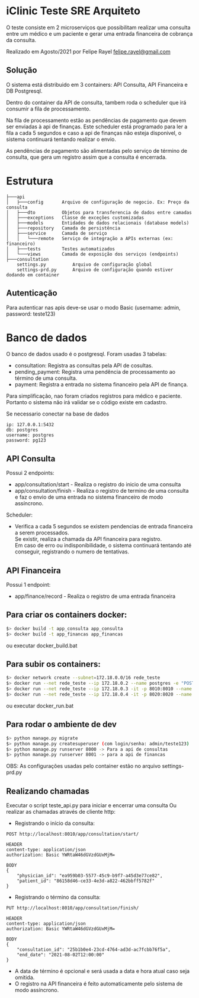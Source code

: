 # iClinic Teste SRE Arquiteto
O teste consiste em 2 microserviços que possibilitam realizar uma consulta entre um médico e um paciente e gerar uma entrada financeira de cobrança da consulta.  

Realizado em Agosto/2021 por Felipe Rayel <felipe.rayel@gmail.com>

## Solução
O sistema está distribuido em 3 containers: API Consulta, API Financeira e DB Postgresql.

Dentro do container da API de consulta, tambem roda o scheduler que irá consumir a fila de 
processamento.

Na fila de processamento estão as pendências de pagamento que devem ser enviadas à api de finanças. 
Este scheduler está programado para ler a fila a cada 5 segundos e caso a api de finanças não
esteja disponivel, o sistema continuará tentando realizar o envio.

As pendências de pagamento são alimentadas pelo serviço de término de consulta, que gera um registro
assim que a consulta é encerrada.


# Estrutura
```
├───api                
│   ├───config       Arquivo de configuração de negocio. Ex: Preço da consulta
│   ├───dto          Objetos para transferencia de dados entre camadas
│   ├───exceptions   Classe de exceções customizadas
│   ├───models       Entidades de dados relacionais (database models)
│   ├───repository   Camada de persistência
│   ├───service      Camada de serviço 
│   │   └───remote   Serviço de integração a APIs externas (ex: financeiro) 
│   ├───tests        Testes automatizados
│   └───views        Camada de exposição dos serviços (endpoints)
├───consultation         
    settings.py          Arquivo de configuração global
    settings-prd.py      Arquivo de configuração quando estiver dodando em container
```    

 
## Autenticação
Para autenticar nas apis deve-se usar o modo Basic (username: admin, password: teste123)  

# Banco de dados
O banco de dados usado é o postgresql. Foram usadas 3 tabelas:
- consultation: Registra as consultas pela API de cosultas.
- pending_payment: Registra uma pendência de processamento ao término de uma consulta.
- payment: Registra a entrada no sistema financeiro pela API de finança.

Para simplificação, nao foram criados registros para médico e paciente. Portanto o sistema não irá
validar se o código existe em cadastro.

Se necessario conectar na base de dados
```
ip: 127.0.0.1:5432
db: postgres
username: postgres
password: pg123
```  
 
## API Consulta
Possui 2 endpoints:  
- app/consultation/start - Realiza o registro do inicio de uma consulta  
- app/consultation/finish - Realiza o registro de termino de uma consulta e faz o envio de
uma entrada no sistema financeiro de modo assíncrono.     

Scheduler:  
* Verifica a cada 5 segundos se existem pendencias de entrada financeira a serem processados.  
Se existir, realiza a chamada da API financeira para registro.  
Em caso de erro ou indisponibilidade, o sistema continuará tentando até conseguir, registrando o numero de tentativas.  
	
## API Financeira	
Possui 1 endpoint:  
* app/finance/record - Realiza o registro de uma entrada financeira  

## Para criar os containers docker:
```bash
$> docker build -t app_consulta app_consulta
$> docker build -t app_financas app_financas
```
ou executar docker_build.bat  

## Para subir os containers:
```bash
$> docker network create --subnet=172.18.0.0/16 rede_teste  
$> docker run --net rede_teste --ip 172.18.0.2 --name postgres -e "POSTGRES_PASSWORD=pg123" -p 5432:5432 -d postgres  
$> docker run --net rede_teste --ip 172.18.0.3 -it -p 8010:8010 --name app_consulta -d app_consulta  
$> docker run --net rede_teste --ip 172.18.0.4 -it -p 8020:8020 --name app_financas -d app_financas 
```
ou executar docker_run.bat  

## Para rodar o ambiente de dev
```bash
$> python manage.py migrate
$> python manage.py createsuperuser (com login/senha: admin/teste123)
$> python manage.py runserver 8000 -> Para a api de consultas
$> python manage.py runserver 8001 -> para a api de financas
```
OBS: As configurações usadas pelo container estão no arquivo settings-prd.py 

## Realizando chamadas

Executar o script teste_api.py para iniciar e encerrar uma consulta
Ou realizar as chamadas através de cliente http:
    
* Registrando o início da consulta:
 
```
POST http://localhost:8010/app/consultation/start/

HEADER 
content-type: application/json
authorization: Basic YWRtaW46dGVzdGUxMjM=
    
BODY
{
    "physician_id": "ea959b03-5577-45c9-b9f7-a45d3e77ce82",
    "patient_id": "86158d46-ce33-4e3d-a822-462bbff5782f"
}
```

* Registrando o término da consulta:
```
PUT http://localhost:8010/app/consultation/finish/

HEADER 
content-type: application/json
authorization: Basic YWRtaW46dGVzdGUxMjM=

BODY
{
    "consultation_id": "25b1b0e4-23cd-4764-ad3d-ac7fcbb76f5a",
    "end_date": "2021-08-02T12:00:00"
}
```    
* A data de término é opcional e será usada a data e hora atual caso seja omitida.
* O registro na API financeira é feito automaticamente pelo sistema de modo assíncrono.

